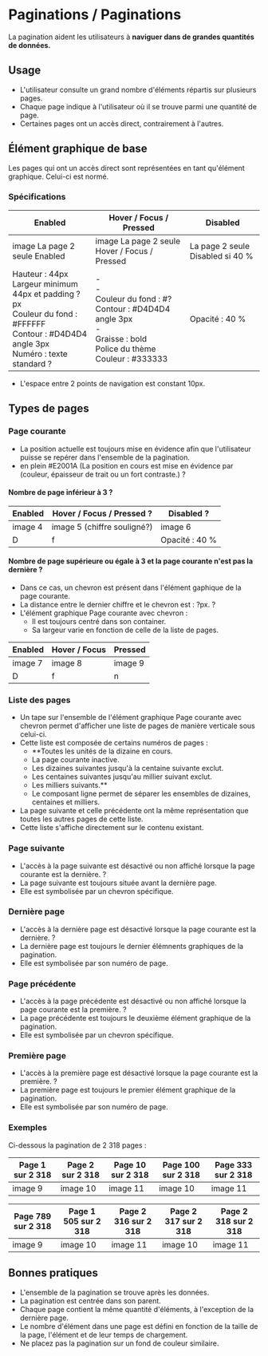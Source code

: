 # Paginations / Paginations

La pagination aident les utilisateurs à **naviguer dans de grandes quantités de données.**

## Usage

- L'utilisateur consulte un grand nombre d'éléments répartis sur plusieurs pages.
- Chaque page indique à l'utilisateur où il se trouve parmi une quantité de page.
- Certaines pages ont un accès direct, contrairement à l'autres.

## Élément graphique de base

Les pages qui ont un accès direct sont représentées en tant qu'élément graphique. Celui-ci est normé.

### Spécifications

Enabled | Hover / Focus / Pressed | Disabled
------------ | ------------- | ------------- |
image La page 2 seule Enabled | image La page 2 seule Hover / Focus / Pressed | La page 2 seule Disabled si 40 %
Hauteur : 44px  <br> Largeur minimum 44px et padding ?px <br> Couleur du fond : #FFFFFF  <br> Contour : #D4D4D4 angle 3px <br> Numéro : texte standard ? | -  <br> - <br> Couleur du fond : #?  <br> Contour : #D4D4D4 angle 3px <br> - <br> Graisse : bold <br> Police du thème <br> Couleur : #333333 | Opacité : 40 %

- L'espace entre 2 points de navigation est constant 10px.

## Types de pages

### Page courante

- La position actuelle est toujours mise en évidence afin que l'utilisateur puisse se repérer dans l'ensemble de la pagination.
- en plein #E2001A (La position en cours est mise en évidence par (couleur, épaisseur de trait ou un fort contraste.)  ?

#### Nombre de page inférieur à 3 ?

Enabled | Hover / Focus / Pressed ? | Disabled ?
------------ | ------------- | ------------- |
image 4 | image 5 (chiffre souligné?)| image 6
D | f | Opacité : 40 %

#### Nombre de page supérieure ou égale à 3 et la page courante n'est pas la dernière ?

- Dans ce cas, un chevron est présent dans l'élément gaphique de la page courante.
- La distance entre le dernier chiffre et le chevron est : ?px. ?
- L'élément graphique Page courante avec chevron :
  - Il est toujours centré dans son container.
  - Sa largeur varie en fonction de celle de la liste de pages.

Enabled | Hover / Focus | Pressed
------------ | ------------- | ------------- |
image 7 | image 8 | image 9
D | f | n

### Liste des pages

- Un tape sur l'ensemble de l'élément graphique Page courante avec chevron permet d'afficher une liste de pages de manière verticale sous celui-ci.
- Cette liste est composée de certains numéros de pages :
  - **Toutes les unités de la dizaine en cours.
  - La page courante inactive.
  - Les dizaines suivantes jusqu'à la centaine suivante exclut.
  - Les centaines suivantes jusqu'au millier suivant exclut.
  - Les milliers suivants.**
  - Le composant ligne permet de séparer les ensembles de dizaines, centaines et milliers.
- La page suivante et celle précédente ont la même représentation que toutes les autres pages de cette liste.
- Cette liste s'affiche directement sur le contenu existant.

### Page suivante

- L'accès à la page suivante est désactivé ou non affiché lorsque la page courante est la dernière. ?
- La page suivante est toujours située avant la dernière page.
- Elle est symbolisée par un chevron spécifique.

### Dernière page

- L'accès à la dernière page est désactivé lorsque la page courante est la dernière. ?
- La dernière page est toujours le dernier élémnents graphiques de la pagination.
- Elle est symbolisée par son numéro de page.

### Page précédente

- L'accès à la page précédente est désactivé ou non affiché lorsque la page courante est la première. ?
- La page précédente est toujours le deuxième élément graphique de la pagination.
- Elle est symbolisée par un chevron spécifique.

### Première page

- L'accès à la première page est désactivé lorsque la page courante est la première. ?
- La première page est toujours le premier élément graphique de la pagination.
- Elle est symbolisée par son numéro de page.

### Exemples

Ci-dessous la pagination de 2 318 pages :

Page 1 sur 2 318 | Page 2 sur 2 318 | Page 10 sur 2 318 | Page 100 sur 2 318 | Page 333 sur 2 318
------------ | ------------- | ------------- | ------------- | ------------- |
image 9 | image 10 | image 11 | image 10 | image 11

Page 789 sur 2 318 | Page 1 505 sur 2 318 | Page 2 316 sur 2 318 | Page 2 317 sur 2 318| Page 2 318 sur 2 318
------------ | ------------- | ------------- | ------------- | ------------- |
image 9 | image 10 | image 11 | image 10 | image 11

## Bonnes pratiques

- L'ensemble de la pagination se trouve après les données.
- La pagination est centrée dans son parent.
- Chaque page contient la même quantité d'éléments, à l'exception de la dernière page.
- Le nombre d'élément dans une page est défini en fonction de la taille de la page, l'élément et de leur temps de chargement.
- Ne placez pas la pagination sur un fond de couleur similaire.

